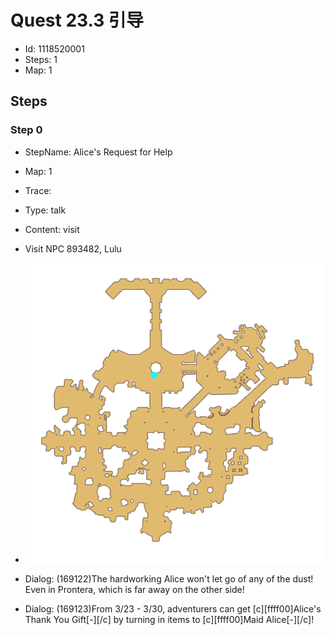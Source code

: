 # Quest 23.3 引导

- Id: 1118520001
- Steps: 1
- Map: 1

## Steps

### Step 0
- StepName:  Alice's Request for Help
- Map:  1
- Trace:  
- Type:  talk
- Content:  visit
- Visit NPC 893482, Lulu

- ![images/1118520001_0.png](images/1118520001_0.png)
- Dialog: (169122)The hardworking Alice won't let go of any of the dust! Even in Prontera, which is far away on the other side!
- Dialog: (169123)From 3/23 - 3/30, adventurers can get [c][ffff00]Alice's Thank You Gift[-][/c] by turning in items to [c][ffff00]Maid Alice[-][/c]!


